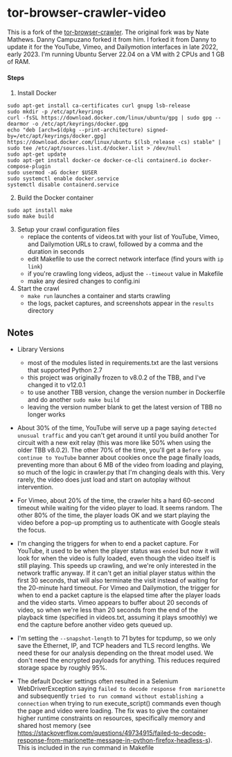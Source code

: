 tor-browser-crawler-video
===============

This is a fork of the [tor-browser-crawler](https://github.com/webfp/tor-browser-crawler).
The original fork was by Nate Mathews. Danny Campuzano forked it from him. I forked it from Danny to update it for the YouTube, Vimeo, and Dailymotion interfaces in late 2022, early 2023. I'm running Ubuntu Server 22.04 on a VM with 2 CPUs and 1 GB of RAM.

#### Steps
1. Install Docker
```
sudo apt-get install ca-certificates curl gnupg lsb-release
sudo mkdir -p /etc/apt/keyrings
curl -fsSL https://download.docker.com/linux/ubuntu/gpg | sudo gpg --dearmor -o /etc/apt/keyrings/docker.gpg
echo "deb [arch=$(dpkg --print-architecture) signed-by=/etc/apt/keyrings/docker.gpg] https://download.docker.com/linux/ubuntu $(lsb_release -cs) stable" | sudo tee /etc/apt/sources.list.d/docker.list > /dev/null
sudo apt-get update
sudo apt-get install docker-ce docker-ce-cli containerd.io docker-compose-plugin
sudo usermod -aG docker $USER
sudo systemctl enable docker.service
systemctl disable containerd.service
```

2. Build the Docker container
```
sudo apt install make
sudo make build
```
3. Setup your crawl configuration files
    * replace the contents of videos.txt with your list of YouTube, Vimeo, and Dailymotion URLs to crawl, followed by a comma and the duration in seconds
    * edit Makefile to use the correct network interface (find yours with `ip link`)
    * if you're crawling long videos, adjust the `--timeout` value in Makefile
    * make any desired changes to config.ini
4. Start the crawl
    * `make run` launches a container and starts crawling
    * the logs, packet captures, and screenshots appear in the `results` directory

## Notes
* Library Versions
    * most of the modules listed in requirements.txt are the last versions that supported Python 2.7
    * this project was originally frozen to v8.0.2 of the TBB, and I've changed it to v12.0.1
    * to use another TBB version, change the version number in Dockerfile and do another `sudo make build`
    * leaving the version number blank to get the latest version of TBB no longer works

* About 30% of the time, YouTube will serve up a page saying `detected unusual traffic` and you can't get around it until you build another Tor 
circuit with a new exit relay (this was more like 50% when using the older TBB v8.0.2). The other 70% of the time, you'll get a `Before you continue to YouTube` banner about cookies once the page finally loads, preventing more than about 6 MB of the video from loading and playing, so much of the logic in crawler.py that I'm changing deals with this. Very rarely, the video does just load and start on autoplay without intervention.

* For Vimeo, about 20% of the time, the crawler hits a hard 60-second timeout while waiting for the video player to load. It seems random. The other 80% of the time, the player loads OK and we start playing the video before a pop-up prompting us to authenticate with Google steals the focus.

* I'm changing the triggers for when to end a packet capture. For YouTube, it used to be when the player status was `ended` but now it will look for when the video is fully loaded, even though the video itself is still playing. This speeds up crawling, and we're only interested in the network traffic anyway. If it can't get an initial player status within the first 30 seconds, that will also terminate the visit instead of waiting for the 20-minute hard timeout. For Vimeo and Dailymotion, the trigger for when to end a packet capture is the elapsed time after the player loads and the video starts. Vimeo appears to buffer about 20 seconds of video, so when we're less than 20 seconds from the end of the playback time (specified in videos.txt, assuming it plays smoothly) we end the capture before another video gets queued up.

* I'm setting the `--snapshot-length` to 71 bytes for tcpdump, so we only save the Ethernet, IP, and TCP headers and TLS record lengths. We need these for our analysis depending on the threat model used. We don't need the encrypted payloads for anything. This reduces required storage space by roughly 95%.

* The default Docker settings often resulted in a Selenium WebDriverException saying `failed to decode response from marionette` and subsequently `tried to run command without establishing a connection` when trying to run execute_script() commands even though the page and video were loading. The fix was to give the container higher runtime constraints on resources, specifically memory and shared host memory (see https://stackoverflow.com/questions/49734915/failed-to-decode-response-from-marionette-message-in-python-firefox-headless-s). This is included in the `run` command in Makefile

